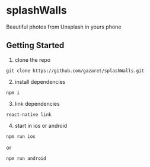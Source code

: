 # splashWalls
Beautiful photos from Unsplash in yours phone

## Getting Started

1. clone the repo   

```
git clone https://github.com/gazaret/splashWalls.git
```

2. install dependencies   
```
npm i
```

3. link dependencies  
```
react-native link
```

4. start in ios or android   

```
npm run ios
```
or
```
npm run android
```
